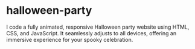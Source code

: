 # halloween-party
I code a fully animated, responsive Halloween party website using HTML, CSS, and JavaScript. It seamlessly adjusts to all devices, offering an immersive experience for your spooky celebration. 
